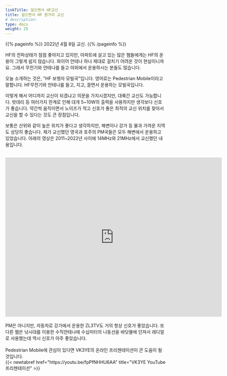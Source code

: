 ```yaml
---
linkTitle: 걸으면서 HF교신
title: 걸으면서 HF 원거리 교신
# description:
type: docs
weight: 25
---
```


{{% pageinfo %}}
2022년 4월 8일 교신.
{{% /pageinfo %}}

HF의 전파상태가 점점 좋아지고 있지만,
아파트에 살고 있는 많은 햄들에게는 HF의 운용이 그렇게 쉽지 않습니다.
와이어 안테나 하나 제대로 걸치기 어려운 것이 현실이니까요.
그래서 무전기와 안테나를 들고 야외에서 운용하시는 분들도 많습니다.

오늘 소개하는 것은, "HF 보행자 모빌국"입니다.
영어로는 Pedestrian Mobile이라고 말합니다.
HF무전기와 안테나를 들고, 지고, 끌면서 운용하는 모빌국입니다.

이렇게 해서 어디까지 교신이 되겠냐고 의문을 가지시겠지만, 대륙간 교신도 가능합니다.
밧데리 등 여러가지 한계로 인해 대개 5~10W의 출력을 사용하지만 생각보다 신호가 좋습니다.
약간씩 움직이면서 노이즈가 적고 신호가 좋은 최적의 교신 위치를 찾아서 교신을 할 수 있다는 것도 큰 장점입니다.

보통은 산위와 같이 높은 위치가 좋다고 생각하지만, 해변이나 강가 등 물과 가까운 지역도 상당히 좋습니다.
제가 교신했던 영국과 호주의 PM국들은 모두 해변에서 운용하고 있었습니다.
아래의 영상은 2011~2022년 사이에 14MHz와 21MHz에서 교신했던 내용입니다.<br>
<br>
<iframe src="https://play-tv.kakao.com/embed/player/cliplink/427795122?service=daum_tistory" width="680" height="500" frameborder="0" allowfullscreen="true"></iframe><br>
<br>
PM은 아니지만, 자동차로 강가에서 운용한 ZL3TV도 거의 항상 신호가 좋았습니다.
또 다른 햄은 낚시대를 이용한 수직안테나에 수십미터의 나동선을 바닷물에 던져서 레디얼로 사용했는데 역시 신호가 아주 좋았습니다.<br>
<br>
Pedestrian Mobile에 관심이 있다면 VK3YE의 온라인 프리젠테이션이 큰 도움이 될 것입니다.<br>
{{< newtabref href="https://youtu.be/fpPfNHHU6AA" title="VK3YE YouTube 프리젠테이션" >}}<br>
